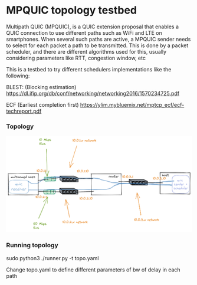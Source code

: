 MPQUIC topology testbed
=======================

Multipath QUIC (MPQUIC), is a QUIC extension proposal that enables a QUIC connection to use different paths such as WiFi and LTE on smartphones. When several such paths are active, a MPQUIC sender needs to select for each packet a path to be transmitted. This is done by a packet scheduler, and there are different algorithms used for this, usually considering parameters like RTT, congestion window, etc 

This is a testbed to try different schedulers implementations like the following:

BLEST: (Blocking estimation)
https://dl.ifip.org/db/conf/networking/networking2016/1570234725.pdf

ECF (Earliest completion first)
https://ylim.mybluemix.net/mptcp_ecf/ecf-techreport.pdf


### Topology

![Image](./network.png)

### Running topology

sudo python3 ./runner.py -t topo.yaml

Change topo.yaml to define different parameters of bw of delay in each path